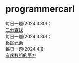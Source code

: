 # programmercarl

每日一题(2024.3.30)：  
[二分查找](https://leetcode.cn/problems/binary-search/solutions/2716192/da-qia-1-by-angry-easleyxq3-e59y/)  
每日一题(2024.3.30)：  
[移除元素](https://leetcode.cn/problems/remove-element/)  
每日一题(2024.4.1):  
[有序数组的平方](https://leetcode.cn/problems/squares-of-a-sorted-array/description/)  

